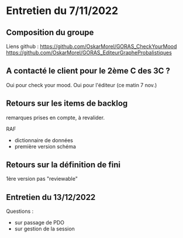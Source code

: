 # Entretien du 7/11/2022

## Composition du groupe

Liens github :
https://github.com/OskarMorel/GORAS_CheckYourMood
https://github.com/OskarMorel/GORAS_EditeurGrapheProbalistiques


## A contacté le client pour le 2ème C des 3C ?

Oui pour check your mood.
Oui pour l'éditeur (ce matin 7 nov.)

## Retours sur les items de backlog

remarques prises en compte, à revalider.

RAF 
- dictionnaire de données
- première version schéma

## Retours sur la définition de fini

1ère version pas "reviewable"


## Entretien du 13/12/2022

Questions :
- sur passage de PDO 
- sur gestion de la session
